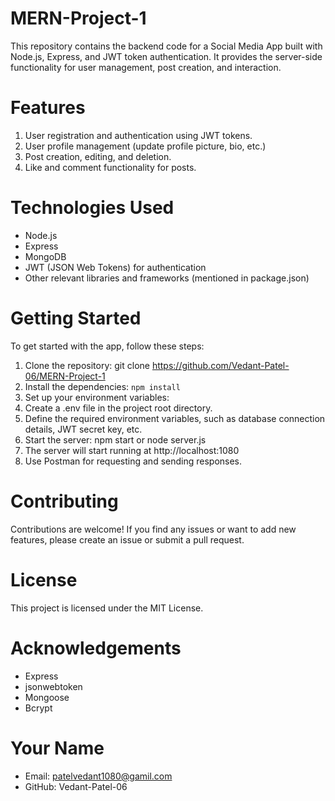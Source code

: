 # MERN-Project-1

This repository contains the backend code for a Social Media App built with Node.js, Express, and JWT token authentication. It provides the server-side functionality for user management, post creation, and interaction.

# Features 

1. User registration and authentication using JWT tokens.
2. User profile management (update profile picture, bio, etc.)
3. Post creation, editing, and deletion.
4. Like and comment functionality for posts.

# Technologies Used
- Node.js
- Express
- MongoDB
- JWT (JSON Web Tokens) for authentication
- Other relevant libraries and frameworks (mentioned in package.json)

# Getting Started
To get started with the app, follow these steps:

1. Clone the repository: git clone https://github.com/Vedant-Patel-06/MERN-Project-1
2. Install the dependencies: `npm install`
3. Set up your environment variables:
4. Create a .env file in the project root directory.
5. Define the required environment variables, such as database connection details, JWT secret key, etc.
6. Start the server: npm start or node server.js
7. The server will start running at http://localhost:1080
8. Use Postman for requesting and sending responses.
# Contributing
Contributions are welcome! If you find any issues or want to add new features, please create an issue or submit a pull request.

# License
This project is licensed under the MIT License.

# Acknowledgements
- Express
- jsonwebtoken
- Mongoose
- Bcrypt

# Your Name
- Email: patelvedant1080@gamil.com
- GitHub: Vedant-Patel-06
